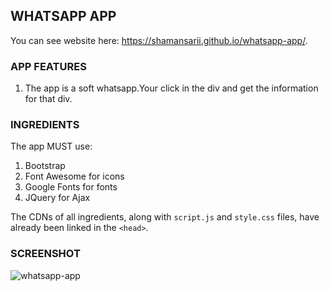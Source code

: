 WHATSAPP APP
------------
You can see website here:  https://shamansarii.github.io/whatsapp-app/.

### APP FEATURES

1. The app is a soft whatsapp.Your click in the div and get the information for that div.

### INGREDIENTS

The app MUST use:
1. Bootstrap
2. Font Awesome for icons
3. Google Fonts for fonts
4. JQuery for Ajax

The CDNs of all ingredients, along with `script.js` and `style.css` files, have already been linked in the `<head>`.

### SCREENSHOT

![whatsapp-app](https://user-images.githubusercontent.com/38943439/46164973-d1813400-c2a8-11e8-82cf-b0b029950882.png)

